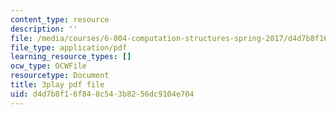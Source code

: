 ```yaml
---
content_type: resource
description: ''
file: /media/courses/6-004-computation-structures-spring-2017/d4d7b8f16f848c543b8256dc9104e704_JSm74ghAvJc.pdf
file_type: application/pdf
learning_resource_types: []
ocw_type: OCWFile
resourcetype: Document
title: 3play pdf file
uid: d4d7b8f1-6f84-8c54-3b82-56dc9104e704
---
```

